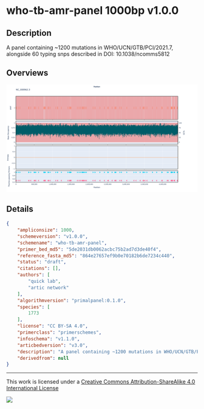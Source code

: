 # who-tb-amr-panel 1000bp v1.0.0

## Description

A panel containing ~1200 mutations in WHO/UCN/GTB/PCI/2021.7, alongside 60 typing snps described in DOI: 10.1038/ncomms5812

## Overviews

![NC_000962.3.png](work/NC_000962.3.png)

## Details

```json
{
    "ampliconsize": 1000,
    "schemeversion": "v1.0.0",
    "schemename": "who-tb-amr-panel",
    "primer_bed_md5": "5de2031db0062acbc75b2ad7d3de40f4",
    "reference_fasta_md5": "864e27657ef9b0e70182b6de7234c440",
    "status": "draft",
    "citations": [],
    "authors": [
        "quick lab",
        "artic network"
    ],
    "algorithmversion": "primalpanel:0.1.0",
    "species": [
        1773
    ],
    "license": "CC BY-SA 4.0",
    "primerclass": "primerschemes",
    "infoschema": "v1.1.0",
    "articbedversion": "v3.0",
    "description": "A panel containing ~1200 mutations in WHO/UCN/GTB/PCI/2021.7, alongside 60 typing snps described in DOI: 10.1038/ncomms5812",
    "derivedfrom": null
}
```



------------------------------------------------------------------------

This work is licensed under a [Creative Commons Attribution-ShareAlike 4.0 International License](http://creativecommons.org/licenses/by-sa/4.0/) 

![](https://i.creativecommons.org/l/by-sa/4.0/88x31.png)